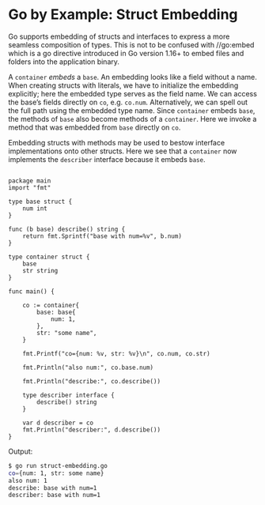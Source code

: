 # Go by Example: Struct Embedding

Go supports embedding of structs and interfaces to express a more seamless composition of types. This is not to be confused with //go:embed which is a go directive introduced in Go version 1.16+ to embed files and folders into the application binary.

A `container` _embeds_ a `base`. An embedding looks like a field without a name. When creating structs with literals, we have to initialize the embedding explicitly; here the embedded type serves as the field name. We can access the base’s fields directly on `co`, e.g. `co.num`. Alternatively, we can spell out the full path using the embedded type name. Since `container` embeds `base`, the methods of `base` also become methods of a `container`. Here we invoke a method that was embedded from `base` directly on `co`.

Embedding structs with methods may be used to bestow interface implementations onto other structs. Here we see that a `container` now implements the `describer` interface because it embeds `base`.
 
```package main

package main
import "fmt"

type base struct {
    num int
}

func (b base) describe() string {
    return fmt.Sprintf("base with num=%v", b.num)
}

type container struct {
    base
    str string
}

func main() {

    co := container{
        base: base{
            num: 1,
        },
        str: "some name",
    }

    fmt.Printf("co={num: %v, str: %v}\n", co.num, co.str)

    fmt.Println("also num:", co.base.num)

    fmt.Println("describe:", co.describe())

    type describer interface {
        describe() string
    }

    var d describer = co
    fmt.Println("describer:", d.describe())
}
```

Output:

```Bash
$ go run struct-embedding.go
co={num: 1, str: some name}
also num: 1
describe: base with num=1
describer: base with num=1
```